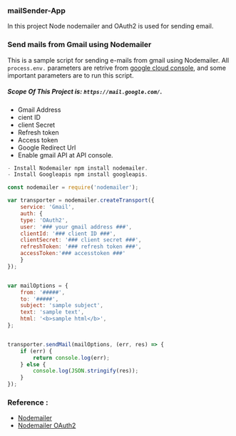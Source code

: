 ### mailSender-App
In this project Node nodemailer and OAuth2 is used for sending email.

### Send mails from Gmail using Nodemailer
This is a sample script for sending e-mails from gmail using Nodemailer. All ```process.env.``` parameters are retrive from [google cloud console](https://console.cloud.google.com/), and some important parameters are to run this script.

##### Scope Of This Project is: ``https://mail.google.com/``.
- Gmail Address
- cient ID
- client Secret
- Refresh token
- Access token
- Google Redirect Url
- Enable gmail API at API console.



~~~javascript
- Install Nodemailer npm install nodemailer.
- Install Googleapis npm install googleapis.

const nodemailer = require('nodemailer');

var transporter = nodemailer.createTransport({
    service: 'Gmail',
    auth: {
    type: 'OAuth2',
    user: '### your gmail address ###',
    clientId: '### client ID ###',
    clientSecret: '### client secret ###',
    refreshToken: '### refresh token ###',
    accessToken:'### accesstoken ###'
    }
});


var mailOptions = {
    from: '#####',
    to: '#####',
    subject: 'sample subject',
    text: 'sample text',
    html: '<b>sample html</b>',
};


transporter.sendMail(mailOptions, (err, res) => {
    if (err) {
        return console.log(err);
    } else {
        console.log(JSON.stringify(res));
    }
});
~~~

### Reference :
- [Nodemailer](https://www.npmjs.com/package/nodemailer)
- [Nodemailer OAuth2](https://nodemailer.com/smtp/oauth2/)
